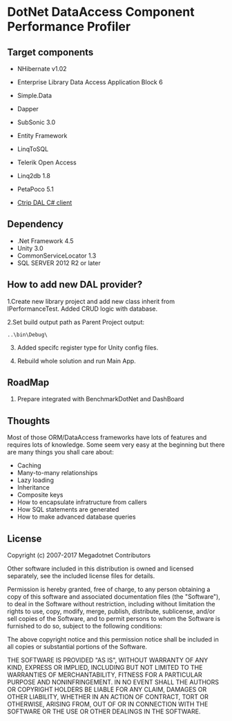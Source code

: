 DotNet DataAccess Component Performance Profiler 
=============
## Target components

*   NHibernate v1.02

*   Enterprise Library Data Access Application Block 6

*   Simple.Data

*   Dapper

*   SubSonic 3.0

*   Entity Framework

*   LinqToSQL

*   Telerik Open Access

*   Linq2db 1.8

*   PetaPoco  5.1

*   [Ctrip DAL C# client](https://github.com/ctripcorp/dal/wiki/C%23%E5%AE%A2%E6%88%B7%E7%AB%AF-%E9%9B%86%E6%88%90%E8%AF%B4%E6%98%8E)

## Dependency

*   .Net Framework 4.5
*   Unity 3.0
*   CommonServiceLocator 1.3
*   SQL SERVER 2012 R2 or later

## How to add new DAL provider?
1.Create new library project and add new class inherit from IPerformanceTest.
  Added CRUD logic with database.

2.Set build output path as Parent Project output: 
```
..\bin\Debug\
```

3. Added specifc register type for Unity config files.  

4. Rebuild whole solution and run Main App.

## RoadMap
1. Prepare integrated with BenchmarkDotNet and DashBoard


## Thoughts
Most of those ORM/DataAccess frameworks have lots of features and requires lots of knowledge. Some seem very easy at the beginning but there are many things you shall care about:

*   Caching
*   Many-to-many relationships
*   Lazy loading
*   Inheritance
*   Composite keys
*   How to encapsulate infratructure from callers
*   How SQL statements are generated
*   How to make advanced database queries

## License
Copyright (c) 2007-2017 Megadotnet Contributors

Other software included in this distribution is owned and
licensed separately, see the included license files for details.

Permission is hereby granted, free of charge, to any person
obtaining a copy of this software and associated documentation
files (the "Software"), to deal in the Software without
restriction, including without limitation the rights to use,
copy, modify, merge, publish, distribute, sublicense, and/or sell
copies of the Software, and to permit persons to whom the
Software is furnished to do so, subject to the following
conditions:

The above copyright notice and this permission notice shall be
included in all copies or substantial portions of the Software.

THE SOFTWARE IS PROVIDED "AS IS", WITHOUT WARRANTY OF ANY KIND,
EXPRESS OR IMPLIED, INCLUDING BUT NOT LIMITED TO THE WARRANTIES
OF MERCHANTABILITY, FITNESS FOR A PARTICULAR PURPOSE AND
NONINFRINGEMENT. IN NO EVENT SHALL THE AUTHORS OR COPYRIGHT
HOLDERS BE LIABLE FOR ANY CLAIM, DAMAGES OR OTHER LIABILITY,
WHETHER IN AN ACTION OF CONTRACT, TORT OR OTHERWISE, ARISING
FROM, OUT OF OR IN CONNECTION WITH THE SOFTWARE OR THE USE OR
OTHER DEALINGS IN THE SOFTWARE.
